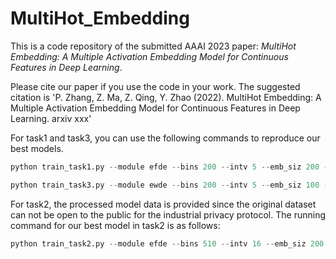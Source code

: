 # MultiHot_Embedding
This is a code repository of the submitted AAAI 2023 paper: *MultiHot Embedding: A Multiple Activation Embedding Model for Continuous Features in Deep Learning*.

Please cite our paper if you use the code in your work. The suggested citation is 'P. Zhang, Z. Ma, Z. Qing, Y. Zhao (2022). MultiHot Embedding: A Multiple Activation Embedding Model for Continuous Features in Deep Learning. arxiv xxx'  

For task1 and task3, you can use the following commands to reproduce our
 best models.

```python
python train_task1.py --module efde --bins 200 --intv 5 --emb_siz 200 --scalar standard
```

```python
python train_task3.py --module ewde --bins 200 --intv 5 --emb_siz 100 --scalar standard --hid_size 128
```

For task2, the processed model data is provided since the original dataset can not be open to the public for the industrial privacy protocol. 
The running command for our best model in task2 is as follows:

```python
python train_task2.py --module efde --bins 510 --intv 16 --emb_siz 200 --scalar standard --hid_size 300
```






